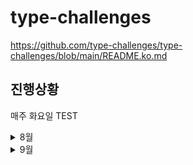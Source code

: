 # type-challenges

https://github.com/type-challenges/type-challenges/blob/main/README.ko.md

## 진행상황

매주 화요일 TEST

<details>
  <summary>8월</summary>

<table>
  <thead>
    <colgroup>
      <col span="6">
      <col span="2" style="background-color: hotpink">
    </colgroup>
    <tr>
      <th></th>
      <th>월</th>
      <th>화</th>
      <th>수</th>
      <th>목</th>
      <th>금</th>
      <th>토</th>
      <th>일</th>
    </tr>
  </thead>
  <tbody>
    <tr>
      <th>4w</th>
      <th>-</th>
      <th style="color: green">4, 7</th>
      <th style="color: green">11</th>
      <th style="color: green">14</th>
      <th>-</th>
      <th>휴</th>
      <th>식</th>
    </tr>
    <tr>
      <th>5w</th>
      <th style="color: green">18, 43, 2</th>
      <th style="color: white; background-color: thistle">TEST</th>
      <th style="color: green">3</th>
      <th>-</th>
      <th>-</th>
      <th>휴</th>
      <th>식</th>
    </tr>
  </tbody>
</table>

</details>

<details>
  <summary>9월</summary>

<table>
  <thead>
    <colgroup>
      <col span="6">
      <col span="2" style="background-color: hotpink">
    </colgroup>
    <tr>
      <th></th>
      <th>월</th>
      <th>화</th>
      <th>수</th>
      <th>목</th>
      <th>금</th>
      <th>토</th>
      <th>일</th>
    </tr>
  </thead>
  <tbody>
    <tr>
      <th>1w</th>
      <th>-</th>
      <th style="color: green">8</th>
      <th style="color: green">9</th>
      <th style="color: green">10</th>
      <th style="color: green">15</th>
      <th>휴</th>
      <th>식</th>
    </tr>
    <tr>
      <th>2w</th>
      <th style="color: green">16</th>
      <th style="color: white; background-color: thistle">TEST</th>
      <th style="color: green">189</th>
      <th style="color: green"></th>
      <th style="color: green"></th>
      <th>휴</th>
      <th>식</th>
    </tr>
        <tr>
      <th>3w</th>
      <th style="color: green"></th>
      <th style="color: white; background-color: thistle">TEST</th>
      <th style="color: green"></th>
      <th style="color: green"></th>
      <th style="color: green"></th>
      <th>휴</th>
      <th>식</th>
    </tr>
        <tr>
      <th>4w</th>
      <th style="color: green"></th>
      <th style="color: white; background-color: thistle">TEST</th>
      <th></th>
      <th></th>
      <th></th>
      <th>휴</th>
      <th>식</th>
    </tr>
  </tbody>
</table>

</details>
